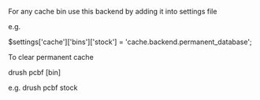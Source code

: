 For any cache bin use this backend by adding it into settings file

e.g.

$settings['cache']['bins']['stock'] = 'cache.backend.permanent_database';


To clear permanent cache

drush pcbf [bin]

e.g. drush pcbf stock
